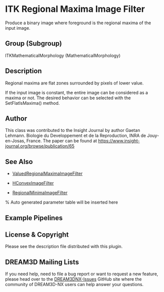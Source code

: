# ITK Regional Maxima Image Filter

Produce a binary image where foreground is the regional maxima of the input image.

## Group (Subgroup)

ITKMathematicalMorphology (MathematicalMorphology)

## Description

Regional maxima are flat zones surrounded by pixels of lower value.

If the input image is constant, the entire image can be considered as a maxima or not. The desired behavior can be selected with the SetFlatIsMaxima() method.

## Author

This class was contributed to the Insight Journal by author Gaetan Lehmann. Biologie du Developpement et de la Reproduction, INRA de Jouy-en-Josas, France. The paper can be found at https://www.insight-journal.org/browse/publication/65

## See Also

- [ValuedRegionalMaximaImageFilter](https://itk.org/Doxygen/html/classitk_1_1ValuedRegionalMaximaImageFilter.html)

- [HConvexImageFilter](https://itk.org/Doxygen/html/classitk_1_1HConvexImageFilter.html)

- [RegionalMinimaImageFilter](https://itk.org/Doxygen/html/classitk_1_1RegionalMinimaImageFilter.html)

% Auto generated parameter table will be inserted here

## Example Pipelines

## License & Copyright

Please see the description file distributed with this plugin.

## DREAM3D Mailing Lists

If you need help, need to file a bug report or want to request a new feature, please head over to the [DREAM3DNX-Issues](https://github.com/BlueQuartzSoftware/DREAM3DNX-Issues/discussions) GitHub site where the community of DREAM3D-NX users can help answer your questions.
